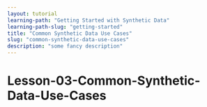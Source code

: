 ```yaml
---
layout: tutorial
learning-path: "Getting Started with Synthetic Data"
learning-path-slug: "getting-started"
title: "Common Synthetic Data Use Cases"
slug: "common-synthetic-data-use-cases"
description: "some fancy description"
---
```


# Lesson-03-Common-Synthetic-Data-Use-Cases
